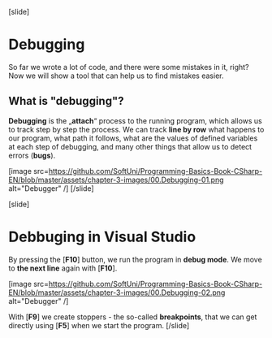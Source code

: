 [slide]
# Debugging

So far we wrote a lot of code, and there were some mistakes in it, right? Now we will show a tool that can help us to find mistakes easier.

## What is "debugging"?

**Debugging** is the „**attach**“ process to the running program, which allows us to track step by step the process. We can track **line by row** what happens to our program, what path it follows, what are the values of defined variables at each step of debugging, and many other things that allow us to detect errors (**bugs**).

[image src=https://github.com/SoftUni/Programming-Basics-Book-CSharp-EN/blob/master/assets/chapter-3-images/00.Debugging-01.png alt="Debugger" /]
[/slide]

[slide]
# Debbuging in Visual Studio

By pressing the [**F10**] button, we run the program in **debug mode**. We move to **the next line** again with [**F10**].

[image src=https://github.com/SoftUni/Programming-Basics-Book-CSharp-EN/blob/master/assets/chapter-3-images/00.Debugging-02.png alt="Debugger" /]

With [**F9**] we create stoppers - the so-called **breakpoints**, that we can get directly using [**F5**] when we start the program.
[/slide]